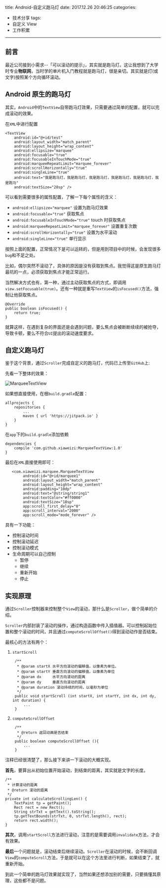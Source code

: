 title: Android-自定义跑马灯
date: 2017.12.26 20:46:25
categories:
- 技术分享
tags:
- 自定义 View
- 工作积累
---


## 前言

最近公司接到小需求--「可以滚动的提示」，其实就是跑马灯。这让我想到了大学时专业**物联网**，当时学的单片机入门教程就是跑马灯，很是亲切。其实就是灯(或文字)按照某个方向循环滚动。

<!-- more -->

## Android 原生的跑马灯

其实，`Android`中的`TextView`自带跑马灯效果，只需要通过简单的配置，就可以完成滚动的效果。

在`XML`中进行配置

    <TextView
        android:id="@+id/test"
        android:layout_width="match_parent"
        android:layout_height="wrap_content"
        android:ellipsize="marquee"
        android:focusable="true"
        android:focusableInTouchMode="true"
        android:marqueeRepeatLimit="marquee_forever"
        android:scrollHorizontally="true"
        android:singleLine="true"
        android:text="我是跑马灯，我是跑马灯，我是跑马灯，我是跑马灯，我是跑马灯，我是跑马"
        android:textSize="28sp" />
    
可以看到需要很多的属性配置，了解一下每个属性的含义：

- `android:ellipsize="marquee"` 设置为跑马灯效果
- `android:focusable="true"` 获取焦点
- `android:focusableInTouchMode="true"` touch 时获取焦点
- `android:marqueeRepeatLimit="marquee_forever"` 设置重复次数
- `android:scrollHorizontally="true"` 设置为水平滚动
- `android:singleLine="true"` 单行显示

按照上面的配置，正常情况下是可以运转的，但是用到项目中的时候，会发现很多`bug`和不足之处。

比如，偶尔突然不滚动了，具体的原因是没有获取到焦点。我觉得这是原生跑马灯最坑的一点，必须获取到焦点才能正常运行。

当然解决方式也有，第一种，通过主动获取焦点的方式，即调用`view.setFocusable(true)`。还有一种就是重写`TextView`的`isFocused()`方法，强制让他获取焦点。

    @Override
    public boolean isFocused() {
        return true;
    }
    
就算这样，在遇到复杂的界面还是会遇到问题，要么焦点会被断断续续的被抢夺，导致卡顿，要么不符合`UI`提出的滚动速度要求。


## 自定义跑马灯

鉴于这个背景，通过`Scroller`完成自定义的跑马灯，代码已上传至`GitHub`上:

<div class="github-widget" data-repo="xiaweizi/MarqueeTextView"></div>

先看一下整体的效果：

![MarqueeTextView](http://upload-images.jianshu.io/upload_images/4043475-693d71be1451c080.gif?imageMogr2/auto-orient/strip%7CimageView2/2/w/1240)

如果想直接使用，在根`build.gradle`配置：

	allprojects {
		repositories {
			...
			maven { url 'https://jitpack.io' }
		}
	}
	
在`app`下的`build.gradle`添加依赖

	dependencies {
		compile 'com.github.xiaweizi:MarqueeTextView:1.0'
	}
	
最后在`XML`直接使用即可：

       <com.xiaweizi.marquee.MarqueeTextView
            android:id="@+id/marquee1"
            android:layout_width="match_parent"
            android:layout_height="wrap_content"
            android:padding="10dp"
            android:text="@string/string1"
            android:textColor="#ff0000"
            android:textSize="18sp"
            app:scroll_first_delay="0"
            app:scroll_interval="2000"
            app:scroll_mode="mode_forever" />
	
具有一下功能：

- 控制滚动时间
- 控制滚动延迟
- 控制滚动模式
- 生命周期可以自己控制
    - 暂停
    - 继续
    - 重新开始
    - 停止

## 实现原理

通过`Scroller`控制器来控制整个`View`的滚动，那什么是`Scroller`，做个简单的介绍。

`Scroller`内部封装了滚动的操作，通过构造函数中传入插值器。可以控制起始位置和整个滚动的时间，并且通过`computeScrollOffset()`得到滚动动作是否结束。

最核心的方法有两个：

1. `startScroll`

        /**
         * @param startX 水平方向滚动的偏移值，以像素为单位。
         * @param startY 垂直方向滚动的偏移值，以像素为单位
         * @param dx     水平方向滚动的距离
         * @param dy     垂直方向滚动的距离
         * @param duration 滚动持续的时间，以毫秒为单位
         */
        public void startScroll (int startX, int startY, int dx, int dy, int duration) {
            ...
        } 
    
2. `computeScrollOffset`

        /**
         * @return 返回动画是否结束
         */
        public boolean computeScrollOffset (){
            ...
        }

注释已经很清楚了，那么接下来讲一下滚动的大概实现。

**首先**，要算出从初始位置开始滚动，到结束的距离，其实就是文字的长度。

    /**
     * 计算滚动的距离
     * @return 滚动的距离
     */
    private int calculateScrollingLen() {
        TextPaint tp = getPaint();
        Rect rect = new Rect();
        String strTxt = getText().toString();
        tp.getTextBounds(strTxt, 0, strTxt.length(), rect);
        return rect.width();
    }
    
**其次**，调用`startScroll`方法进行滚动，注意的是需要调用`invalidate`方法，才会有效果。

**最后**一个问题就是，滚动结束后继续滚动。`Scroller`在滚动的时候，会不断回调`View`的`computeScroll`方法，于是就可以在这个方法里进行判断，如果结束了，就重新开始。

到此一个简单的跑马灯效果就实现了，当然如果还想添加别的需要，只要搞懂其原理，这些都不是问题。
    










